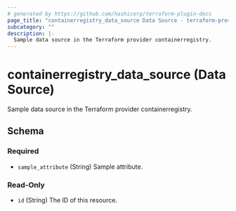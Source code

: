 ```yaml
---
# generated by https://github.com/hashicorp/terraform-plugin-docs
page_title: "containerregistry_data_source Data Source - terraform-provider-containerregistry"
subcategory: ""
description: |-
  Sample data source in the Terraform provider containerregistry.
---
```


# containerregistry_data_source (Data Source)

Sample data source in the Terraform provider containerregistry.



<!-- schema generated by tfplugindocs -->
## Schema

### Required

- `sample_attribute` (String) Sample attribute.

### Read-Only

- `id` (String) The ID of this resource.


